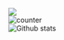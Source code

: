 <img src="https://user-images.githubusercontent.com/52347812/137624699-ce6bb7ee-eb84-46f1-ac69-c4b78b22db90.png"><br />
![counter](https://enl0yhgqne8e0ig.m.pipedream.net)<br />
![Github stats](https://github-readme-stats.vercel.app/api?username=samirjouni&show_icons=true&theme=neon)
